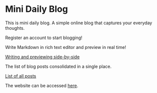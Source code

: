 # Mini Daily Blog

This is mini daily blog. A simple online blog that captures your everyday thoughts.

Register an account to start blogging!

Write Markdown in rich text editor and preview in real time!

[Writing and previewing side-by-side](https://i.imgur.com/sFEX3T8.png)

The list of blog posts consolidated in a single place.

[List of all posts](https://i.imgur.com/sFEX3T8.png)

The website can be accessed [here](https://minidailyblog.com/).